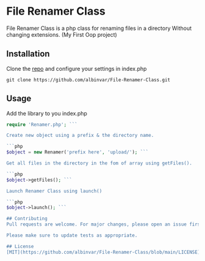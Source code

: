 # File Renamer Class

File Renamer Class is a php class for renaming files in a directory Without changing extensions. (My First Oop project)

## Installation

Clone the [repo](https://github.com/albinvar/File-Renamer-Class.git) and configure your settings in index.php

``` git clone https://github.com/albinvar/File-Renamer-Class.git ```

## Usage

Add the library to you index.php 

```php
require 'Renamer.php'; ```

Create new object using a prefix & the directory name.

```php
$object = new Renamer('prefix here', 'upload/'); ```

Get all files in the directory in the fom of array using getFiles().

```php 
$object->getFiles(); ```

Launch Renamer Class using launch()

```php 
$object->launch(); ```

## Contributing
Pull requests are welcome. For major changes, please open an issue first to discuss what you would like to change.

Please make sure to update tests as appropriate.

## License
[MIT](https://github.com/albinvar/File-Renamer-Class/blob/main/LICENSE)
